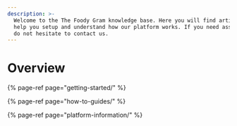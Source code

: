 ```yaml
---
description: >-
  Welcome to the The Foody Gram knowledge base. Here you will find articles to
  help you setup and understand how our platform works. If you need assistance,
  do not hesitate to contact us.
---
```


# Overview

{% page-ref page="getting-started/" %}

{% page-ref page="how-to-guides/" %}

{% page-ref page="platform-information/" %}

